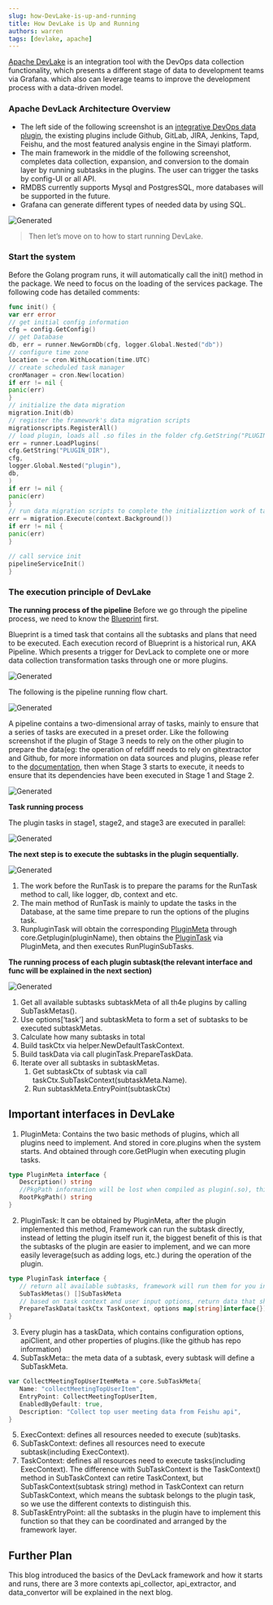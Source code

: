 ```yaml
---
slug: how-DevLake-is-up-and-running
title: How DevLake is Up and Running
authors: warren
tags: [devlake, apache]
---
```



[Apache DevLake](https://github.com/apache/incubator-devlake) is an integration tool with the DevOps data collection functionality, which presents a different stage of data to development teams via Grafana. which also can leverage teams to improve the development process with a data-driven model.

### Apache DevLack Architecture Overview
- The left side of the following screenshot is an [integrative DevOps data plugin](https://devlake.apache.org/docs/DataModels/DataSupport), the existing plugins include Github, GitLab, JIRA, Jenkins, Tapd, Feishu, and the most featured analysis engine in the Simayi platform.
- The main framework in the middle of the following screenshot, completes data collection, expansion, and conversion to the domain layer by running subtasks in the plugins. The user can trigger the tasks by config-UI or all API.
- RMDBS currently supports Mysql and PostgresSQL, more databases will be supported in the future.
- Grafana can generate different types of needed data by using SQL.

![Generated](Aspose.Words.093a76ac-457b-4498-a472-7dbea580bca9.001.png)

> Then let’s move on to how to start running DevLake.

<!--truncate-->

### Start the system
Before the Golang program runs, it will automatically call the init() method in the package. We need to focus on the loading of the services package. The following code has detailed comments:
```go
func init() {
var err error
// get initial config information
cfg = config.GetConfig()
// get Database
db, err = runner.NewGormDb(cfg, logger.Global.Nested("db"))
// configure time zone
location := cron.WithLocation(time.UTC)
// create scheduled task manager
cronManager = cron.New(location)
if err != nil {
panic(err)
}
// initialize the data migration
migration.Init(db)
// register the framework's data migration scripts
migrationscripts.RegisterAll()
// load plugin, loads all .so files in the folder cfg.GetString("PLUGIN_DIR")，in th LoadPlugins method()，specifically, LoadPlugins stores the pluginName:PluginMeta key-value pair into core.plugins by calling runner.
err = runner.LoadPlugins(
cfg.GetString("PLUGIN_DIR"),
cfg,
logger.Global.Nested("plugin"),
db,
)
if err != nil {
panic(err)
}
// run data migration scripts to complete the initializztion work of tables in the databse framework layer.
err = migration.Execute(context.Background())
if err != nil {
panic(err)
}

// call service init
pipelineServiceInit()
}

```
### The execution principle of DevLake
**The running process of the pipeline**
Before we go through the pipeline process, we need to know the [Blueprint](https://devlake.apache.org/docs/Glossary#blueprints) first.

Blueprint is a timed task that contains all the subtasks and plans that need to be executed. Each execution record of Blueprint is a historical run, AKA Pipeline. Which presents a trigger for DevLack to complete one or more data collection transformation tasks through one or more plugins.

![Generated](Aspose.Words.093a76ac-457b-4498-a472-7dbea580bca9.002.png)

The following is the pipeline running flow chart.

![Generated](Aspose.Words.093a76ac-457b-4498-a472-7dbea580bca9.003.png)

A pipeline contains a two-dimensional array of tasks, mainly to ensure that a series of tasks are executed in a preset order. Like the following screenshot if the plugin of Stage 3 needs to rely on the other plugin to prepare the data(eg: the operation of refdiff needs to rely on gitextractor and Github, for more information on data sources and plugins, please refer to the [documentation](https://devlake.apache.org/docs/DataModels/DataSupport), then when Stage 3 starts to execute, it needs to ensure that its dependencies have been executed in Stage 1 and Stage 2.

![Generated](Aspose.Words.093a76ac-457b-4498-a472-7dbea580bca9.004.png)

**Task running process**

The plugin tasks in stage1, stage2, and stage3 are executed in parallel:

![Generated](Aspose.Words.093a76ac-457b-4498-a472-7dbea580bca9.005.png)

**The next step is to execute the subtasks in the plugin sequentially.**

![Generated](Aspose.Words.093a76ac-457b-4498-a472-7dbea580bca9.006.png)

1. The work before the RunTask is to prepare the params for the RunTask method to call, like logger, db, context and etc.
2. The main method of RunTask is mainly to update the tasks in the Database, at the same time prepare to run the options of the plugins task.
3. RunpluginTask will obtain the corresponding  [PluginMeta](#pm) through core.Getplugin(pluginName), then obtains the [PluginTask](#pt) via PluginMeta, and then executes RunPluginSubTasks.

**The running process of each plugin subtask(the relevant interface and func will be explained in the next section)**

![Generated](Aspose.Words.093a76ac-457b-4498-a472-7dbea580bca9.007.png)

1. Get all available subtasks subtaskMeta of all th4e plugins by calling SubTaskMetas().
2. Use options[‘task’] and subtaskMeta to form a set of subtasks to be executed subtaskMetas.
3. Calculate how many subtasks in total
4. Build taskCtx via helper.NewDefaultTaskContext.
5. Build taskData via call pluginTask.PrepareTaskData.
6. Iterate over all subtasks in subtaskMetas.
    1. Get subtaskCtx of subtask via call taskCtx.SubTaskContext(subtaskMeta.Name).
    2. Run subtaskMeta.EntryPoint(subtaskCtx)
## Important interfaces in DevLake
1. <a id="pm">PluginMeta</a>: Contains the two basic methods of plugins, which all plugins need to implement. And stored in core.plugins when the system starts. And obtained through core.GetPlugin when executing plugin tasks.

```go
type PluginMeta interface {
   Description() string
   //PkgPath information will be lost when compiled as plugin(.so), this func will return that info
   RootPkgPath() string
}

```

2. <a id="pt">PluginTask</a>: It can be obtained by PluginMeta, after the plugin implemented this method, Framework can run the subtask directly, instead of letting the plugin itself run it, the biggest benefit of this is that the subtasks of the plugin are easier to implement, and we can more easily leverage(such as adding logs, etc.) during the operation of the plugin.

```go
type PluginTask interface {
   // return all available subtasks, framework will run them for you in order
   SubTaskMetas() []SubTaskMeta
   // based on task context and user input options, return data that shared among all subtasks
   PrepareTaskData(taskCtx TaskContext, options map[string]interface{}) (interface{}, error)
}
```

3. Every plugin has a <a id="td">taskData</a>, which contains configuration options, apiClient, and other properties of plugins.(like the github has repo information)
4. <a id="stm">SubTaskMeta</a>:: the meta data of a subtask, every subtask will define a SubTaskMeta.

```go
var CollectMeetingTopUserItemMeta = core.SubTaskMeta{
   Name: "collectMeetingTopUserItem",
   EntryPoint: CollectMeetingTopUserItem,
   EnabledByDefault: true,
   Description: "Collect top user meeting data from Feishu api",
}
```

5. <a id="ec">ExecContext</a>: defines all resources needed to execute (sub)tasks.
6. <a id="stc">SubTaskContext</a>: defines all resources need to execute subtask(including ExecContext).
7. <a id="tc">TaskContext</a>: defines all resources need to execute tasks(including ExecContext). The difference with SubTaskContext is the TaskContext() method in SubTaskContext can retire TaskContext, but SubTaskContext(subtask string) method in TaskContext can return SubTaskContext, which means the subtask belongs to the plugin task, so we use the different contexts to distinguish this.
8. <a id="step">SubTaskEntryPoint</a>: all the subtasks in the plugin have to implement this function so that they can be coordinated and arranged by the framework layer.

## Further Plan
This blog introduced the basics of the DevLack framework and how it starts and runs, there are 3 more contexts api\_collector, api\_extractor, and data\_convertor will be explained in the next blog.

